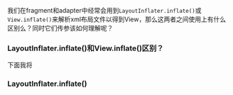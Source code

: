 我们在fragment和adapter中经常会用到`LayoutInflater.inflate()`或`View.inflate()`来解析xml布局文件以得到View，那么这两者之间使用上有什么区别么？同时它们传参该如何理解呢？

### LayoutInflater.inflate()和View.inflate()区别？
下面我将

### LayoutInflater.inflate()


